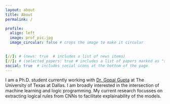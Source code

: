 ```yaml
---
layout: about
title: About
permalink: /

profile:
  align: left
  image: prof_pic.jpg
  image_circular: false # crops the image to make it circular
  

[//]: # (news: true  # includes a list of news items)
[//]: # (selected_papers: true # includes a list of papers marked as "selected={true}")
social: true  # includes social icons at the bottom of the page
---
```

I am a Ph.D. student currently working with [Dr. Gopal Gupta](https://personal.utdallas.edu/~gupta/) at The University of Texas at Dallas. I am broadly interested in the intersection of machine learning and logic programming. My current research focusses on extracting logical rules from CNNs to facilitate explainability
of the models.

